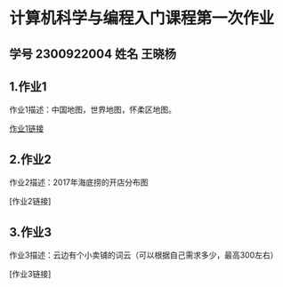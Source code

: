 # 计算机科学与编程入门课程第一次作业  
## 学号 2300922004  姓名 王晓杨  
## 1.作业1  
作业1描述：中国地图，世界地图，怀柔区地图。

[作业1链接](https://github.com/ZC436/ZC123/blob/main/map_base.html)
## 2.作业2 
作业2描述：2017年海底捞的开店分布图

[作业2链接]
## 3.作业3 
作业3描述：云边有个小卖铺的词云（可以根据自己需求多少，最高300左右）

[作业3链接]
